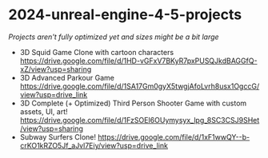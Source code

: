 # 2024-unreal-engine-4-5-projects
*Projects aren't fully optimized yet and sizes might be a bit large*
- 3D Squid Game Clone with cartoon characters
  https://drive.google.com/file/d/1HD-vGFxV7BKyR7pxPUSQJkdBAGGfQ-xZ/view?usp=sharing
- 3D Advanced Parkour Game
  https://drive.google.com/file/d/1SA17Gm0gyX5twgjAfoLvrh8usx1OgccG/view?usp=drive_link
- 3D Complete (+ Optimized) Third Person Shooter Game with custom assets, UI, art!
  https://drive.google.com/file/d/1FzSOEI6OUymysyx_lpg_8SC3CSJ9SHet/view?usp=sharing
- Subway Surfers Clone!
  https://drive.google.com/file/d/1xF1wwQY--b-crKO1kRZO5Jf_aJvl7Eiy/view?usp=drive_link
